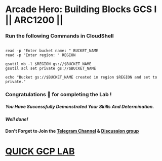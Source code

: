 # Arcade Hero: Building Blocks GCS I || ARC1200 ||

### Run the following Commands in CloudShell

```

read -p "Enter bucket name: " BUCKET_NAME
read -p "Enter region: " REGION

gsutil mb -l $REGION gs://$BUCKET_NAME
gsutil acl set private gs://$BUCKET_NAME

echo "Bucket gs://$BUCKET_NAME created in region $REGION and set to private."

```




### Congratulations 🎉 for completing the Lab !

##### *You Have Successfully Demonstrated Your Skills And Determination.*

#### *Well done!*

#### Don't Forget to Join the [Telegram Channel](https://t.me/quickgcplab) & [Discussion group](https://t.me/quickgcplabchats)

# [QUICK GCP LAB](https://www.youtube.com/@quickgcplab)
